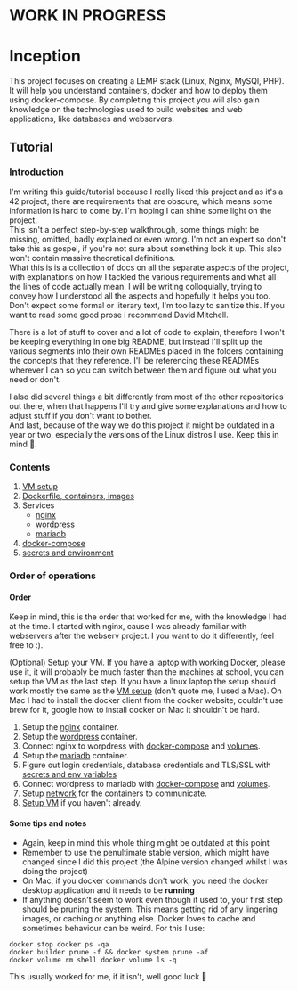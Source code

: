 # WORK IN PROGRESS

# Inception
This project focuses on creating a LEMP stack (Linux, Nginx, MySQl, PHP). It will help you understand containers, docker and how to deploy them using docker-compose. By completing this project you will also gain knowledge on the technologies used to build websites and web applications, like databases and webservers.

## Tutorial

### Introduction

I'm writing this guide/tutorial because I really liked this project and as it's a 42 project, there are requirements that are obscure, which means some information is hard to come by. I'm hoping I can shine some light on the project. <br>
This isn't a perfect step-by-step walkthrough, some things might be missing, omitted, badly explained or even wrong. I'm not an expert so don't take this as gospel, if you're not sure about something look it up. This also won't contain massive theoretical definitions. <br>
What this is is a collection of docs on all the separate aspects of the project, with explanations on how I tackled the various requirements and what all the lines of code actually mean. I will be writing colloquially, trying to convey how I understood all the aspects and hopefully it helps you too. Don't expect some formal or literary text, I'm too lazy to sanitize this. If you want to read some good prose i recommend David Mitchell. <br>

There is a lot of stuff to cover and a lot of code to explain, therefore I won't be keeping everything in one big README, but instead I'll split up the various segments into their own READMEs placed in the folders containing the concepts that they reference. I'll be referencing these READMEs wherever I can so you can switch between them and figure out what you need or don't. <br>

I also did several things a bit differently from most of the other repositories out there, when that happens I'll try and give some explanations and how to adjust stuff if you don't want to bother. <br>
And last, because of the way we do this project it might be outdated in a year or two, especially the versions of the Linux distros I use. Keep this in mind 🙂.

### Contents
1. [VM setup](https://github.com/jmolenaa/Inception/blob/main/VM_setup.md)
2. [Dockerfile, containers, images](https://github.com/jmolenaa/Inception/blob/main/srcs/requirements/README.md)
3. Services
   - [nginx](https://github.com/jmolenaa/Inception/blob/main/srcs/requirements/nginx/README.md)
   - [wordpress](https://github.com/jmolenaa/Inception/blob/main/srcs/requirements/wordpress/README.md)
   - [mariadb](https://github.com/jmolenaa/Inception/blob/main/srcs/requirements/mariadb/README.md)
4. [docker-compose](https://github.com/jmolenaa/Inception/blob/main/srcs/README.md)
5. [secrets and environment](https://github.com/jmolenaa/Inception/blob/main/srcs/data/variables/README.md)

### Order of operations

#### Order

Keep in mind, this is the order that worked for me, with the knowledge I had at the time. I started with nginx, cause I was already familiar with webservers after the webserv project. I you want to do it differently, feel free to :).

(Optional) Setup your VM. If you have a laptop with working Docker, please use it, it will probably be much faster than the machines at school, you can setup the VM as the last step. If you have a linux laptop the setup should work mostly the same as the [VM setup](https://github.com/jmolenaa/Inception/blob/main/VM_setup.md) (don't quote me, I used a Mac). On Mac I had to install the docker client from the docker website, couldn't use brew for it, google how to install docker on Mac it shouldn't be hard.

1. Setup the [nginx](https://github.com/jmolenaa/Inception/blob/main/srcs/requirements/nginx/README.md) container.
2. Setup the [wordpress](https://github.com/jmolenaa/Inception/blob/main/srcs/requirements/wordpress/README.md) container.
3. Connect nginx to worpdress with [docker-compose](https://github.com/jmolenaa/Inception/blob/main/srcs/README.md) and [volumes](https://github.com/jmolenaa/Inception/blob/main/srcs/README.md#volumes).
4. Setup the [mariadb](https://github.com/jmolenaa/Inception/blob/main/srcs/requirements/mariadb/README.md) container.
5. Figure out login credentials, database credentials and TLS/SSL with [secrets and env variables](https://github.com/jmolenaa/Inception/blob/main/srcs/data/variables/README.md)
6. Connect wordpress to mariadb with [docker-compose](https://github.com/jmolenaa/Inception/blob/main/srcs/README.md) and [volumes](https://github.com/jmolenaa/Inception/blob/main/srcs/README.md#volumes).
7. Setup [network](https://github.com/jmolenaa/Inception/blob/main/srcs/README.md#networks) for the containers to communicate.
8. [Setup VM](https://github.com/jmolenaa/Inception/blob/main/VM_setup.md) if you haven't already.

#### Some tips and notes

- Again, keep in mind this whole thing might be outdated at this point
- Remember to use the penultimate stable version, which might have changed since I did this project (the Alpine version changed whilst I was doing the project)
- On Mac, if you docker commands don't work, you need the docker desktop application and it needs to be **running**
- If anything doesn't seem to work even though it used to, your first step should be pruning the system. This means getting rid of any lingering images, or caching or anything else. Docker loves to cache and sometimes behaviour can be weird. For this I use:
```
docker stop docker ps -qa
docker builder prune -f && docker system prune -af
docker volume rm shell docker volume ls -q
```
This usually worked for me, if it isn't, well good luck 🫡


